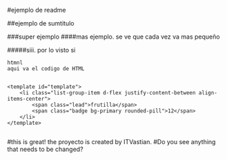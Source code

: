 #ejemplo de readme

##ejemplo de sumtitulo

###super ejemplo
####mas ejemplo. se ve que cada vez va mas pequeño

#####siii. por lo visto si

```
htmnl
aqui va el codigo de HTML


<template id="template">
    <li class="list-group-item d-flex justify-content-between align-items-center">
        <span class="lead">frutilla</span>
        <span class="badge bg-primary rounded-pill">12</span>
    </li>
</template>


```


#this is great! the proyecto is created by ITVastian.
#Do you see anything that needs to be changed?